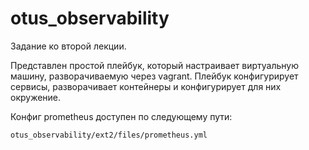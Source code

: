 # otus_observability

Задание ко второй лекции.

Представлен простой плейбук, который настраивает виртуальную машину, разворачиваемую через vagrant.
Плейбук конфигурирует сервисы, разворачивает контейнеры и конфигурирует для них окружение.

Конфиг prometheus доступен по следующему пути:
```
otus_observability/ext2/files/prometheus.yml
```